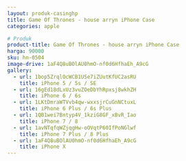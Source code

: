 ```yaml
---
layout: produk-casinghp
title: Game Of Thrones - house arryn iPhone Case
categories: apple

# Produk
product-title: Game Of Thrones - house arryn iPhone Case
harga: 90000
sku: hn-0504
image-drive: 1aF4Q8uBOlAU0hmO-nf0d6HfhaEh_A9cG
gallery:
  - url: 1bop5ZrqlOcWCB1USe7iZUutKfUC2asRU
    title: iPhone 5 / 5s / SE
  - url: 16gEd18dLxUz3vuZOeDbYhRpxsj8wkhZH
    title: iPhone 6 / 6s
  - url: 1LKtDmraWTVvb4qw-wxxsjrCuGnNCtuxL
    title: iPhone 6 Plus / 6s Plus
  - url: 1QB1wei7Bntyp4V_1kziG8GF_xBvR_Iao
    title: iPhone 7 / 8
  - url: 1avNTqfqWZjqgHw-oOVqtP60IfPoNGlwf
    title: iPhone 7 Plus / 8 Plus
  - url: 1aF4Q8uBOlAU0hmO-nf0d6HfhaEh_A9cG
    title: iPhone X
---
```

